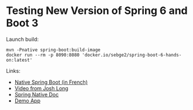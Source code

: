 # Testing New Version of Spring 6 and Boot 3

Launch build:

````
mvn -Pnative spring-boot:build-image
docker run --rm -p 8090:8080 'docker.io/sebge2/spring-boot-6-hands-on:latest'
````

Links:
* [Native Spring Boot (in French)](https://www.infoq.com/fr/articles/native-java-spring-boot/)
* [Video from Josh Long](https://www.youtube.com/watch?v=2Wnp6FdrTbI&t=533s)
* [Spring Native Doc](https://docs.spring.io/spring-native/docs/current/reference/htmlsingle/)
* [Demo App](https://github.com/snicoll/demo-aot-native)